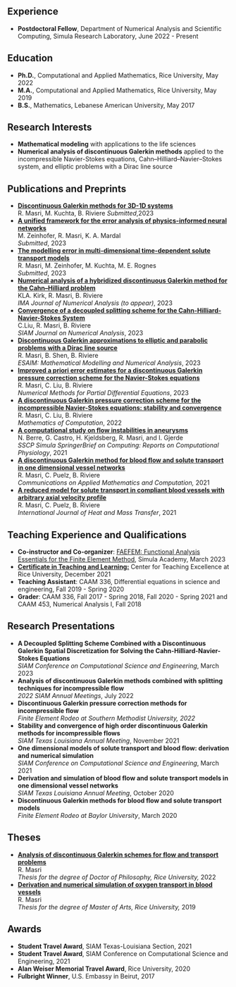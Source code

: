 ## Experience 
- **Postdoctoral Fellow**, Department of Numerical Analysis and Scientific Computing, Simula Research Laboratory, June 2022 - Present

## Education 
- **Ph.D.**, Computational and Applied Mathematics, Rice University, May 2022 
- **M.A.**,  Computational and Applied Mathematics, Rice University, May 2019 
- **B.S.**,  Mathematics, Lebanese American University, May 2017 

## Research Interests 
-  **Mathematical modeling** with applications to the life sciences   
-  **Numerical analysis of discontinuous Galerkin methods** applied to the incompressible Navier-Stokes equations, Cahn–Hilliard–Navier–Stokes system, and elliptic problems with a Dirac line source  

## Publications and Preprints  
- [**Discontinuous Galerkin methods for 3D-1D systems**](https://arxiv.org/abs/2312.16565) <br />
R. Masri,  M. Kuchta, B. Riviere
*Submitted*,2023 
- [**A unified framework for the error analysis of physics-informed neural networks**](https://arxiv.org/pdf/2311.00529.pdf) <br />
M. Zeinhofer, R. Masri, K. A. Mardal <br />
  *Submitted*, 2023 
- [**The modelling error in multi-dimensional time-dependent solute transport models**](https://arxiv.org/pdf/2303.17999.pdf)<br />
R. Masri, M. Zeinhofer, M. Kuchta, M. E. Rognes<br />
  *Submitted*, 2023 
- [**Numerical analysis of a hybridized discontinuous Galerkin method for the Cahn–Hilliard problem**](https://arxiv.org/pdf/2302.13896.pdf)<br /> 
KLA. Kirk, R. Masri, B. Riviere  
 *IMA Journal of Numerical Analysis (to appear)*, 2023
- [**Convergence of a decoupled splitting scheme for the Cahn-Hilliard-Navier-Stokes System**](https://epubs.siam.org/doi/10.1137/22M1528069)<br /> 
 C.Liu, R. Masri, B. Riviere  
*SIAM Journal on Numerical Analysis*, 2023 
- [**Discontinuous Galerkin approximations to elliptic and parabolic problems with a Dirac line source**](https://www.esaim-m2an.org/component/article?access=doi&doi=10.1051/m2an/2022095)<br />
R. Masri, B. Shen, B. Riviere        
*ESAIM: Mathematical Modelling and Numerical Analysis*, 2023 
- [**Improved a priori error estimates for a discontinuous Galerkin pressure correction scheme for the Navier-Stokes equations**](https://onlinelibrary.wiley.com/doi/10.1002/num.23002)  
 R. Masri, C. Liu, B. Riviere        
*Numerical Methods for Partial Differential Equations*, 2023  
-  [**A discontinuous Galerkin pressure correction scheme for the incompressible Navier-Stokes equations: stability and convergence**](https://www.ams.org/journals/mcom/0000-000-00/S0025-5718-2022-03731-5/)   
R. Masri, C. Liu, B. Riviere        
*Mathematics of Computation*, 2022  
-  [**A computational study on flow instabilities in aneurysms**](https://link.springer.com/book/9783031051654)       
N. Berre, G. Castro, H. Kjeldsberg, R. Masri, and I. Gjerde    
*SSCP Simula SpringerBrief on Computing: Reports on Computational Physiology*, 2021
- [**A discontinuous Galerkin method for blood flow and solute transport in one dimensional vessel networks**](https://link.springer.com/article/10.1007/s42967-021-00126-5)  
R. Masri, C. Puelz, B. Riviere  
*Communications on Applied Mathematics and Computation,* 2021
- [**A reduced model for solute transport in compliant blood vessels with arbitrary axial velocity profile**](https://www.sciencedirect.com/science/article/pii/S0017931021004828)  
R. Masri, C. Puelz, B. Riviere  
*International Journal of Heat and Mass Transfer*, 2021 

## Teaching Experience and Qualifications 
- **Co-instructor and Co-organizer**:
 [FAEFEM: Functional Analysis Essentials for the Finite Element Method](https://www.simula.no/education/courses/faefem-functional-analysis-essentials-finite-element-method), Simula Academy, March 2023
- [**Certificate in Teaching and Learning:**](https://cte.rice.edu/grads) Center for Teaching Excellence at Rice University, December 2021 
- **Teaching Assistant**:  CAAM 336, Differential equations in science and engineering,
Fall 2019 - Spring 2020
- **Grader**:  CAAM 336, Fall 2017 - Spring 2018, Fall 2020 - Spring 2021 and CAAM 453, Numerical Analysis I, Fall 2018

## Research Presentations 
- **A Decoupled Splitting Scheme Combined with a Discontinuous Galerkin Spatial Discretization for Solving the Cahn-Hilliard-Navier-Stokes Equations**<br>
  *SIAM Conference on Computational Science and Engineering*, March 2023
- **Analysis of discontinuous Galerkin methods combined with splitting techniques for incompressible flow**<br />
 *2022 SIAM Annual Meetings*, July 2022
- **Discontinuous Galerkin pressure correction methods for incompressible flow**<br /> 
*Finite Element Rodeo at Southern Methodist University, 2022* 
- **Stability and convergence of high order discontinuous Galerkin methods for incompressible flows**  
 *SIAM Texas Louisiana Annual Meeting*, November 2021
- **One dimensional models of solute transport and blood flow: derivation and numerical simulation** <br /> 
  *SIAM Conference on Computational Science and Engineering*, March 2021
- **Derivation and simulation of blood flow and solute transport models in one dimensional vessel networks** <br />
   *SIAM Texas Louisiana Annual Meeting*, October 2020
 - **Discontinuous Galerkin methods for blood flow and solute transport models** 
 <br /> *Finite Element Rodeo at Baylor University*, March 2020

## Theses 
- [**Analysis of discontinuous Galerkin schemes for flow and transport problems**](https://scholarship.rice.edu/handle/1911/113379) <br />
R. Masri  <br />
*Thesis for the degree of Doctor of Philosophy, Rice University,* 2022 
- [**Derivation and numerical simulation of oxygen transport in blood vessels**](https://scholarship.rice.edu/handle/1911/107400)    
R. Masri  
*Thesis for the degree of Master of Arts, Rice University,* 2019 <!--[link to thesis](https://scholarship.rice.edu/handle/1911/107400).-->

## Awards 
-  **Student Travel Award**, SIAM Texas-Louisiana Section, 2021 
-  **Student Travel Award**, SIAM Conference on Computational Science and Engineering, 2021
-  **Alan Weiser Memorial Travel Award**, Rice University, 2020
-  **Fulbright Winner**, U.S. Embassy in Beirut, 2017
